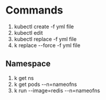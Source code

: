 # Commands

1. kubectl create -f yml file
2. kubectl edit
3. kubectl replace -f yml file
4. k replace --force -f yml file

## Namespace
1. k get ns
2. k get pods --n=nameofns
3. k run <podname> --image=redis --n=nameofns
